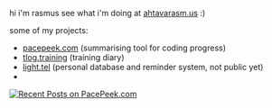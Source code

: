 hi i'm rasmus see what i'm doing at [ahtavarasm.us](https://ahtavarasm.us) :)

some of my projects:
- [pacepeek.com](https://pacepeek.com) (summarising tool for coding progress)
- [tlog.training](https://tlog.training) (training diary)
- [light.tel](https://light.tel) (personal database and reminder system, not public yet)
- 
[![Recent Posts on PacePeek.com](https://pacepeek.ngrok.app/widget_svg/ahtavarasmus/3?fill_color=232626&stroke_color=0a8eb0&text_color=ffffff)](https://pacepeek.ngrok.app/ahtavarasmus)
